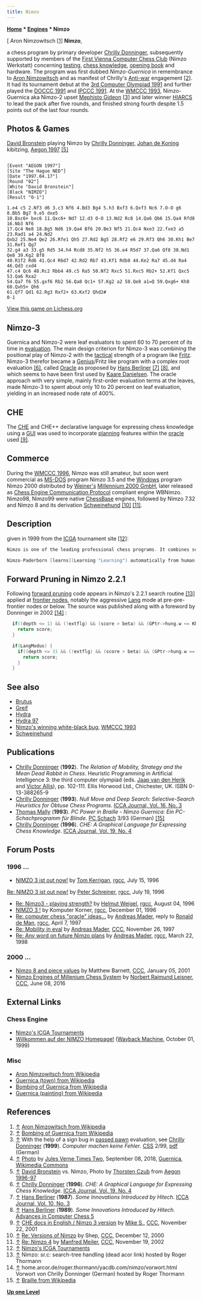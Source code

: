 ```yaml
---
title: Nimzo
---
```

**[Home](Home "Home") \* [Engines](Engines "Engines") \* Nimzo**



[ Aron Nimzowitsch <a id="cite-note-1" href="#cite-ref-1">[1]</a>
**Nimzo**,  

a chess program by primary developer [Chrilly Donninger](Chrilly_Donninger "Chrilly Donninger"), subsequently supported by members of the [First Vienna Computer Chess Club](index.php?title=First_Vienna_Computer_Chess_Club&action=edit&redlink=1 "First Vienna Computer Chess Club (page does not exist)") (Nimzo Werkstatt) concerning [testing](Engine_Testing "Engine Testing"), [chess knowledge](Knowledge "Knowledge"), [opening book](Opening_Book "Opening Book") and hardware. The program was first dubbed *Nimzo-Guernica* in remembrance to [Aron Nimzowitsch](https://en.wikipedia.org/wiki/Aron_Nimzowitsch) and as manifest of Chrilly's [Anti-war](https://en.wikipedia.org/wiki/Anti-war) engagement <a id="cite-note-2" href="#cite-ref-2">[2]</a>. It had its tournament debut at the [3rd Computer Olympiad 1991](3rd_Computer_Olympiad#Chess "3rd Computer Olympiad") and further played the [DOCCC 1991](DOCCC_1991 "DOCCC 1991") and [IPCCC 1991](IPCCC_1991 "IPCCC 1991"). At the [WMCCC 1993](WMCCC_1993 "WMCCC 1993"), Nimzo-Guernica aka Nimzo-2 upset [Mephisto Gideon](Gideon "Gideon") <a id="cite-note-3" href="#cite-ref-3">[3]</a> and later winner [HIARCS](HIARCS "HIARCS") to lead the pack after five rounds, and finished strong fourth despite 1.5 points out of the last four rounds. 



## Photos & Games


 [](http://www.thorstenczub.de/aegon.html) 
[David Bronstein](David_Bronstein "David Bronstein") playing Nimzo by [Chrilly Donninger](Chrilly_Donninger "Chrilly Donninger"), [Johan de Koning](Johan_de_Koning "Johan de Koning") kibitzing, [Aegon 1997](Aegon_1997 "Aegon 1997") <a id="cite-note-5" href="#cite-ref-5">[5]</a>




```

[Event "AEGON 1997"]
[Site "The Hague NED"]
[Date "1997.04.17"]
[Round "02"]
[White "David Bronstein"]
[Black "NIMZO"]
[Result "0-1"]

1.e4 c5 2.Nf3 d6 3.c3 Nf6 4.Bd3 Bg4 5.h3 Bxf3 6.Qxf3 Nc6 7.O-O g6 8.Bb5 Bg7 9.e5 dxe5 
10.Bxc6+ bxc6 11.Qxc6+ Nd7 12.d3 O-O 13.Nd2 Rc8 14.Qa6 Qb6 15.Qa4 Rfd8 16.Nb3 Nf6 
17.Qc4 Ne8 18.Bg5 Nd6 19.Qa4 Bf6 20.Be3 Nf5 21.Qc4 Nxe3 22.fxe3 a5 23.Rad1 a4 24.Nd2 
Qxb2 25.Ne4 Qe2 26.Rfe1 Qh5 27.Rd2 Bg5 28.Rf2 e6 29.Rf3 Qh6 30.Kh1 Be7 31.Ref1 Qg7 
32.g4 a3 33.g5 Rd5 34.h4 Rcd8 35.Nf2 h5 36.e4 R5d7 37.Qa6 Qf8 38.Nd1 Qe8 39.Kg2 Bf8
40.R1f2 Rd6 41.Qc4 R6d7 42.Rd2 Rb7 43.Kf1 Rdb8 44.Ke2 Ra7 45.d4 Ra4 46.Qd3 cxd4 
47.c4 Qc6 48.Rc2 Rbb4 49.c5 Ra5 50.Nf2 Rxc5 51.Rxc5 Rb2+ 52.Kf1 Qxc5 53.Qa6 Rxa2 
54.Qa7 f6 55.gxf6 Rb2 56.Qa8 Qc1+ 57.Kg2 a2 58.Qe8 a1=Q 59.Qxg6+ Kh8 60.Qxh5+ Qh6 
61.Qf7 Qd1 62.Rg3 Rxf2+ 63.Kxf2 Qhd2# 
0-1

```

[View this game on Lichess.org](https://lichess.org/t9MXstG9)



## Nimzo-3


Guernica and Nimzo-2 were leaf evaluators to spent 60 to 70 percent of its time in [evaluation](Evaluation "Evaluation"). The main design criterion for Nimzo-3 was combining the positional play of Nimzo-2 with the [tactical](Tactics "Tactics") strength of a program like [Fritz](Fritz "Fritz"). Nimzo-3 therefor became a [Genius](Chess_Genius "Chess Genius")/Fritz like program with a complex root evaluation <a id="cite-note-6" href="#cite-ref-6">[6]</a>, called [Oracle](Oracle "Oracle") as proposed by [Hans Berliner](Hans_Berliner "Hans Berliner") <a id="cite-note-7" href="#cite-ref-7">[7]</a> <a id="cite-note-8" href="#cite-ref-8">[8]</a>, and which seems to have been first used by [Kaare Danielsen](Kaare_Danielsen "Kaare Danielsen"). The oracle approach with very simple, mainly first-order evaluation terms at the leaves, made Nimzo-3 to spent about only 10 to 20 percent on leaf evaluation, yielding in an increased node rate of 400%. 



## CHE


The [CHE](index.php?title=CHE&action=edit&redlink=1 "CHE (page does not exist)") and CHE++ declarative language for expressing chess knowledge using a [GUI](GUI "GUI") was used to incorporate [planning](Planning "Planning") features within the [oracle](Oracle "Oracle") used <a id="cite-note-9" href="#cite-ref-9">[9]</a>. 



## Commerce


During the [WMCCC 1996](WMCCC_1996 "WMCCC 1996"), Nimzo was still amateur, but soon went commercial as [MS-DOS](MS-DOS "MS-DOS") program Nimzo 3.5 and the [Windows](Windows "Windows") program Nimzo 2000 distributed by [Weiner's](Ossi_Weiner "Ossi Weiner") [Millennium 2000 GmbH](Millennium_2000_GmbH "Millennium 2000 GmbH"), later released as [Chess Engine Communication Protocol](Chess_Engine_Communication_Protocol "Chess Engine Communication Protocol") compliant engine WBNimzo. Nimzo98, Nimzo99 were native [ChessBase](ChessBase "ChessBase") engines, followed by Nimzo 7.32 and Nimzo 8 and its derivation [Schweinehund](Schweinehund "Schweinehund") <a id="cite-note-10" href="#cite-ref-10">[10]</a> <a id="cite-note-11" href="#cite-ref-11">[11]</a>. 



## Description


given in 1999 from the [ICGA](ICGA "ICGA") tournament site <a id="cite-note-12" href="#cite-ref-12">[12]</a>:




```C++
Nimzo is one of the leading professional chess programs. It combines sound positional play with extremely strong tactics. Nimzo-Paderborn is a considerable improved version of the currently commercially available programs Nimzo98, Nimzo99 and Nimzo2000.

```


```C++
Nimzo-Paderborn [learns](Learning "Learning") automatically from human grandmaster games. It is also equipped with an own Chess-Advice-Language (Che++) which allows strong human players to formulate chess-knowledge. The program can also access in its search [endgame databases](Endgame_Tablebases "Endgame Tablebases"). It therefore searches regularly from the middlegame into won endgames. 

```





## Forward Pruning in Nimzo 2.2.1


Following [forward pruning](Pruning "Pruning") code appears in Nimzo's 2.2.1 search routine <a id="cite-note-13" href="#cite-ref-13">[13]</a> applied at [frontier nodes](Frontier_Nodes "Frontier Nodes"), notably the aggressive [Lang](Richard_Lang "Richard Lang") mode at pre-pre-frontier nodes or below. The source was published along with a foreword by Donninger in 2002 <a id="cite-note-14" href="#cite-ref-14">[14]</a> :




```C++
  if((depth <= 1) && (!extflg) && (score > beta) && (GPtr->hung.w <= KNIGHTHUNG)) {
    return score;
  }

  if(LangModus) {
    if((depth <= 3) && (!extflg) && (score > beta) && (GPtr->hung.w == 0)) {
      return score;
    }
  }

```

## See also


* [Brutus](Brutus "Brutus")
* [Greif](Greif "Greif")
* [Hydra](Hydra "Hydra")
* [Hydra 97](Hydra_97 "Hydra 97")
* [Nimzo's winning white-black bug](WMCCC_1993#NimzoBug "WMCCC 1993"), [WMCCC 1993](WMCCC_1993 "WMCCC 1993")
* [Schweinehund](Schweinehund "Schweinehund")


## Publications


* [Chrilly Donninger](Chrilly_Donninger "Chrilly Donninger") (**1992**). *The Relation of Mobility, Strategy and the Mean Dead Rabbit in Chess*. Heuristic Programming in Artificial Intelligence 3: the third computer olympiad (eds. [Jaap van den Herik](Jaap_van_den_Herik "Jaap van den Herik") and [Victor Allis](Victor_Allis "Victor Allis")), pp. 102-111. Ellis Horwood Ltd., Chichester, UK. ISBN 0-13-388265-9
* [Chrilly Donninger](Chrilly_Donninger "Chrilly Donninger") (**1993**). *Null Move and Deep Search: Selective-Search Heuristics for Obtuse Chess Programs*. [ICCA Journal, Vol. 16, No. 3](ICGA_Journal#16_3 "ICGA Journal")
* [Thomas Mally](Thomas_Mally "Thomas Mally") (**1993**). *PC Power in Braille - Nimzo Guernica: Ein PC-Schachprogramm für Blinde*. [PC Schach](PC_Schach "PC Schach") 3/93 (German) <a id="cite-note-15" href="#cite-ref-15">[15]</a>
* [Chrilly Donninger](Chrilly_Donninger "Chrilly Donninger") (**1996**). *CHE: A Graphical Language for Expressing Chess Knowledge*. [ICCA Journal, Vol. 19, No. 4](ICGA_Journal#19_4 "ICGA Journal")


## Forum Posts


### 1996 ...


* [NIMZO 3 ist out now!](https://groups.google.com/d/msg/rec.games.chess.computer/fON9kA5LPYo/Jpfn6nqs3yYJ) by [Tom Kerrigan](Tom_Kerrigan "Tom Kerrigan"), [rgcc](Computer_Chess_Forums "Computer Chess Forums"), July 15, 1996


 [Re: NIMZO 3 ist out now!](https://groups.google.com/d/msg/rec.games.chess.computer/fON9kA5LPYo/_utfvtP6RzsJ) by [Peter Schreiner](Peter_Schreiner "Peter Schreiner"), [rgcc](Computer_Chess_Forums "Computer Chess Forums"), July 19, 1996
* [Re: Nimzo3 - playing strength?](https://groups.google.com/d/msg/rec.games.chess.computer/lZshGHUeuxY/Kfef3R7vIkQJ) by [Helmut Weigel](Helmut_Weigel "Helmut Weigel"), [rgcc](Computer_Chess_Forums "Computer Chess Forums"), August 04, 1996
* [NIMZO 3 !](https://groups.google.com/d/msg/rec.games.chess.computer/o57y2Ldf-ks/rlfhb1TeyYMJ) by Komputer Korner, [rgcc](Computer_Chess_Forums "Computer Chess Forums"), December 01, 1996
* [Re: computer chess "oracle" ideas...](https://groups.google.com/g/rec.games.chess.computer/c/me7GkjsEgds/m/E2WkkperxfkJ) by [Andreas Mader](Andreas_Mader "Andreas Mader"), reply to [Ronald de Man](Ronald_de_Man "Ronald de Man"), [rgcc](Computer_Chess_Forums "Computer Chess Forums"), April 7, 1997
* [Re: Mobility in eval](https://www.stmintz.com/ccc/index.php?id=12445) by [Andreas Mader](Andreas_Mader "Andreas Mader"), [CCC](CCC "CCC"), November 26, 1997
* [Re: Any word on future Nimzo plans](https://groups.google.com/g/rec.games.chess.computer/c/HMerbVnDF-Q/m/S-zPAuB5kioJ) by [Andreas Mader](Andreas_Mader "Andreas Mader"), [rgcc](Computer_Chess_Forums "Computer Chess Forums"), March 22, 1998


### 2000 ...


* [Nimzo 8 and piece values](https://www.stmintz.com/ccc/index.php?id=148289) by Matthew Barnett, [CCC](CCC "CCC"), January 05, 2001
* [Nimzo Engines of Millenium Chess System](http://www.talkchess.com/forum/viewtopic.php?t=60404) by [Norbert Raimund Leisner](Norbert_Raimund_Leisner "Norbert Raimund Leisner"), [CCC](CCC "CCC"), June 08, 2016


## External Links


### Chess Engine


* [Nimzo's ICGA Tournaments](https://www.game-ai-forum.org/icga-tournaments/program.php?id=93)
* [Willkommen auf der NIMZO Homepage!](https://web.archive.org/web/19991001153019/http://mitglied.tripod.de/Nimzo_Werkstatt/index.htm) ([Wayback Machine](https://en.wikipedia.org/wiki/Wayback_Machine), October 01, 1999)


### Misc


* [Aron Nimzowitsch from Wikipedia](https://en.wikipedia.org/wiki/Aron_Nimzowitsch)
* [Guernica (town) from Wikipedia](https://en.wikipedia.org/wiki/Guernica_%28town%29)
* [Bombing of Guernica from Wikipedia](https://en.wikipedia.org/wiki/Bombing_of_Guernica)
* [Guernica (painting) from Wikipedia](https://en.wikipedia.org/wiki/Guernica_%28painting%29)


## References


1. <a id="cite-ref-1" href="#cite-note-1">↑</a> [Aron Nimzowitsch from Wikipedia](https://en.wikipedia.org/wiki/Aron_Nimzowitsch)
2. <a id="cite-ref-2" href="#cite-note-2">↑</a> [Bombing of Guernica from Wikipedia](https://en.wikipedia.org/wiki/Bombing_of_Guernica)
3. <a id="cite-ref-3" href="#cite-note-3">↑</a> With the help of a sign bug in [passed pawn](Passed_Pawn "Passed Pawn") evaluation, see [Chrilly Donninger](Chrilly_Donninger "Chrilly Donninger") (**1999**). *Computer machen keine Fehler*. [CSS](Computerschach_und_Spiele "Computerschach und Spiele") 2/99, [pdf](http://www.mustrum.de/chrilly/keine_fehler.pdf) (German)
4. <a id="cite-ref-4" href="#cite-note-4">↑</a> [Photo](https://commons.wikimedia.org/wiki/File:Guernica_reproduction_on_tiled_wall,_Guernica,_Spain_(PPL3-Altered)_julesvernex2.jpg) by [Jules Verne Times Two](https://commons.wikimedia.org/wiki/User:Julesvernex2), September 08, 2018, [Guernica](https://en.wikipedia.org/wiki/Guernica), [Wikimedia Commons](https://en.wikipedia.org/wiki/Wikimedia_Commons)
5. <a id="cite-ref-5" href="#cite-note-5">↑</a> [David Bronstein](David_Bronstein "David Bronstein") vs. Nimzo, Photo by [Thorsten Czub](Thorsten_Czub "Thorsten Czub") from [Aegon 1996-97](http://www.thorstenczub.de/aegon.html)
6. <a id="cite-ref-6" href="#cite-note-6">↑</a> [Chrilly Donninger](Chrilly_Donninger "Chrilly Donninger") (**1996**). *CHE: A Graphical Language for Expressing Chess Knowledge*. [ICCA Journal, Vol. 19, No. 4](ICGA_Journal#19_4 "ICGA Journal")
7. <a id="cite-ref-7" href="#cite-note-7">↑</a> [Hans Berliner](Hans_Berliner "Hans Berliner") (**1987**). *Some Innovations Introduced by Hitech*. [ICCA Journal, Vol. 10, No. 3](ICGA_Journal#10_3 "ICGA Journal")
8. <a id="cite-ref-8" href="#cite-note-8">↑</a> [Hans Berliner](Hans_Berliner "Hans Berliner") (**1989**). *Some Innovations Introduced by Hitech*. [Advances in Computer Chess 5](Advances_in_Computer_Chess_5 "Advances in Computer Chess 5")
9. <a id="cite-ref-9" href="#cite-note-9">↑</a> [CHE docs in English / Nimzo 3 version](https://www.stmintz.com/ccc/index.php?id=198528) by [Mike S.](index.php?title=Michael_Scheidl&action=edit&redlink=1 "Michael Scheidl (page does not exist)"), [CCC](CCC "CCC"), November 22, 2001
10. <a id="cite-ref-10" href="#cite-note-10">↑</a> [Re: Versions of Nimzo](https://www.stmintz.com/ccc/index.php?id=144598) by Shep, [CCC](CCC "CCC"), December 12, 2000
11. <a id="cite-ref-11" href="#cite-note-11">↑</a> [Re: Nimzo 4](https://www.stmintz.com/ccc/index.php?id=265975) by [Manfred Meiler](index.php?title=Manfred_Meiler&action=edit&redlink=1 "Manfred Meiler (page does not exist)"), [CCC](CCC "CCC"), November 19, 2002
12. <a id="cite-ref-12" href="#cite-note-12">↑</a> [Nimzo's ICGA Tournaments](https://www.game-ai-forum.org/icga-tournaments/program.php?id=93)
13. <a id="cite-ref-13" href="#cite-note-13">↑</a> Nimzo: sr.c: search-tree handling (dead acor link) hosted by Roger Thormann
14. <a id="cite-ref-14" href="#cite-note-14">↑</a> home.arcor.de/roger.thormann/yacdb.com/nimzo/vorwort.html Vorwort von Chrilly Donninger (German) hosted by Roger Thormann
15. <a id="cite-ref-15" href="#cite-note-15">↑</a> [Braille from Wikipedia](https://en.wikipedia.org/wiki/Braille)

**[Up one Level](Engines "Engines")**







 
